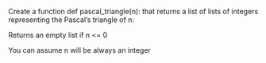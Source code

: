 Create a function def pascal_triangle(n): that returns a list of lists of integers representing the Pascal’s triangle of n:

Returns an empty list if n <= 0

You can assume n will be always an integer
